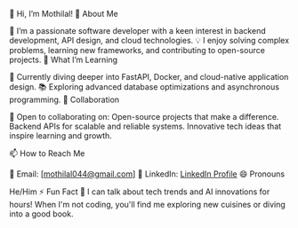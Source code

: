 👋 Hi, I’m Mothilal!
👀 About Me

🔭 I’m a passionate software developer with a keen interest in backend development, API design, and cloud technologies.
💡 I enjoy solving complex problems, learning new frameworks, and contributing to open-source projects.
🌱 What I’m Learning

🚀 Currently diving deeper into FastAPI, Docker, and cloud-native application design.
📚 Exploring advanced database optimizations and asynchronous programming.
💞️ Collaboration

🤝 Open to collaborating on:
    Open-source projects that make a difference.
    Backend APIs for scalable and reliable systems.
    Innovative tech ideas that inspire learning and growth.

📫 How to Reach Me

📩 Email: [mothilal044@gmail.com]
💼 LinkedIn: [LinkedIn Profile](https://www.linkedin.com/in/mothilal-m-04803a227/)
😄 Pronouns

He/Him
⚡ Fun Fact
💬 I can talk about tech trends and AI innovations for hours! When I'm not coding, you'll find me exploring new cuisines or diving into a good book.
